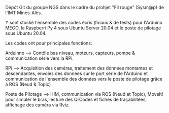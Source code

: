 Dépôt Git du groupe NGS dans le cadre du prohjet "Fil rouge" (Sysm@p) de l'IMT Mines-Alès.

Y sont stocké l'ensemble des codes écris (finaux & de tests) pour l'Arduino MEGO, la Raspberri Py 4 sous Ubuntu Server 20.04 et le poste de pilotage sous Ubuntu 20.04.

Les codes ont pour principales fonctions:

Arduinno --> Contôle bas niveau, moteurs, capteurs, pompe & communication série vers la RPi.

RPi --> Acquisition des caméras, traitement des données montantes et descendantes, envoies des données sur le port série de l'Arduino et communication de l'ensemble 
        des données vers le poste de pilotage grâce à ROS (Neud & Topic)

Poste de Pilotage --> IHM, communication via ROS (Neud et Topic), MoveIt! pour simuler le bras, lecture des QrCodes et fiches de traçabilitées, affichage des caméra via Rviz.  
